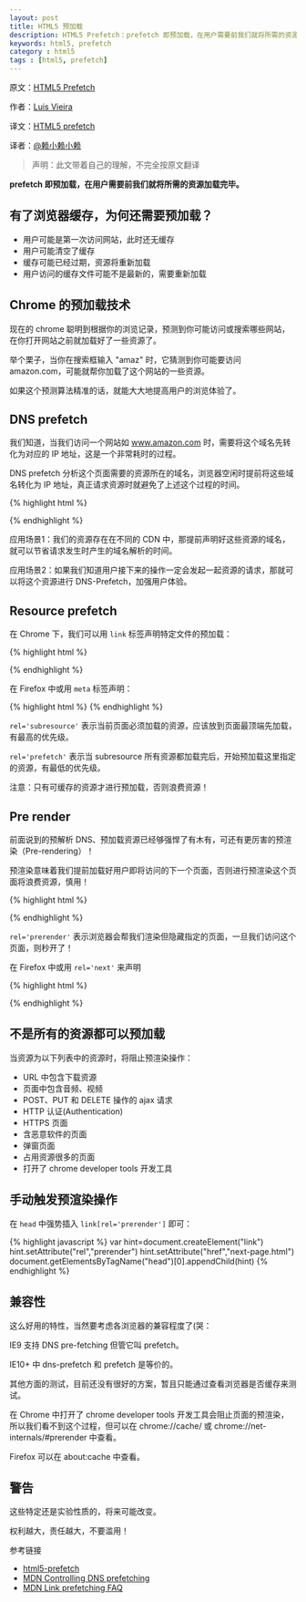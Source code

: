 ```yaml
---
layout: post
title: HTML5 预加载
description: HTML5 Prefetch：prefetch 即预加载，在用户需要前我们就将所需的资源加载完毕。
keywords: html5, prefetch
category : html5
tags : [html5, prefetch]
---
```


原文：[HTML5 Prefetch](https://medium.com/@luisvieira_gmr/html5-prefetch-1e54f6dda15d)

作者：[Luis Vieira](https://medium.com/@luisvieira_gmr)

译文：[HTML5 prefetch](http://www.jianshu.com/p/7f58ddfc1392)

译者：[@赖小赖小赖](http://weibo.com/laiqingsheng)

> 声明：此文带着自己的理解，不完全按原文翻译

**prefetch 即预加载，在用户需要前我们就将所需的资源加载完毕。**

## 有了浏览器缓存，为何还需要预加载？

* 用户可能是第一次访问网站，此时还无缓存
* 用户可能清空了缓存
* 缓存可能已经过期，资源将重新加载
* 用户访问的缓存文件可能不是最新的，需要重新加载

## Chrome 的预加载技术

现在的 chrome 聪明到根据你的浏览记录，预测到你可能访问或搜索哪些网站，在你打开网站之前就加载好了一些资源了。

举个栗子，当你在搜索框输入 "amaz" 时，它猜测到你可能要访问 amazon.com，可能就帮你加载了这个网站的一些资源。

如果这个预测算法精准的话，就能大大地提高用户的浏览体验了。

## DNS prefetch

我们知道，当我们访问一个网站如 www.amazon.com 时，需要将这个域名先转化为对应的 IP 地址，这是一个非常耗时的过程。

DNS prefetch 分析这个页面需要的资源所在的域名，浏览器空闲时提前将这些域名转化为 IP 地址，真正请求资源时就避免了上述这个过程的时间。

{% highlight html %}
<meta http-equiv='x-dns-prefetch-control' content='on'>
<link rel='dns-prefetch' href='http://g-ecx.images-amazon.com'>
<link rel='dns-prefetch' href='http://z-ecx.images-amazon.com'>
<link rel='dns-prefetch' href='http://ecx.images-amazon.com'>
<link rel='dns-prefetch' href='http://completion.amazon.com'>
<link rel='dns-prefetch' href='http://fls-na.amazon.com'>
{% endhighlight %}

应用场景1：我们的资源存在在不同的 CDN 中，那提前声明好这些资源的域名，就可以节省请求发生时产生的域名解析的时间。

应用场景2：如果我们知道用户接下来的操作一定会发起一起资源的请求，那就可以将这个资源进行 DNS-Prefetch，加强用户体验。

## Resource prefetch

在 Chrome 下，我们可以用 `link` 标签声明特定文件的预加载：

{% highlight html %}
<link rel='subresource' href='critical.js'>
<link rel='subresource' href='main.css'>

<link rel='prefetch' href='secondary.js'>
{% endhighlight %}

在 Firefox 中或用 `meta` 标签声明：

{% highlight html %}
<meta http-equiv="Link" content="<critical.js>; rel=prefetch">
{% endhighlight %}

`rel='subresource'` 表示当前页面必须加载的资源，应该放到页面最顶端先加载，有最高的优先级。

`rel='prefetch'` 表示当 subresource 所有资源都加载完后，开始预加载这里指定的资源，有最低的优先级。

注意：只有可缓存的资源才进行预加载，否则浪费资源！

## Pre render

前面说到的预解析 DNS、预加载资源已经够强悍了有木有，可还有更厉害的预渲染（Pre-rendering）！

预渲染意味着我们提前加载好用户即将访问的下一个页面，否则进行预渲染这个页面将浪费资源，慎用！

{% highlight html %}
<link rel='prerender' href='http://www.pagetoprerender.com'>
{% endhighlight %}

`rel='prerender'` 表示浏览器会帮我们渲染但隐藏指定的页面，一旦我们访问这个页面，则秒开了！

在 Firefox 中或用 `rel='next'` 来声明

{% highlight html %}
<link rel="next" href="http://www.pagetoprerender.com">
{% endhighlight %}

## 不是所有的资源都可以预加载

当资源为以下列表中的资源时，将阻止预渲染操作：

* URL 中包含下载资源
* 页面中包含音频、视频
* POST、PUT 和 DELETE 操作的 ajax 请求
* HTTP 认证(Authentication)
* HTTPS 页面
* 含恶意软件的页面
* 弹窗页面
* 占用资源很多的页面
* 打开了 chrome developer tools 开发工具

## 手动触发预渲染操作

在 `head` 中强势插入 `link[rel='prerender']` 即可：

{% highlight javascript %}
var hint=document.createElement("link")
hint.setAttribute("rel","prerender")
hint.setAttribute("href","next-page.html")
document.getElementsByTagName("head")[0].appendChild(hint)
{% endhighlight %}

## 兼容性

这么好用的特性，当然要考虑各浏览器的兼容程度了(哭：

IE9 支持 DNS pre-fetching 但管它叫 prefetch。

IE10+ 中 dns-prefetch 和 prefetch 是等价的。

其他方面的测试，目前还没有很好的方案，暂且只能通过查看浏览器是否缓存来测试。

在 Chrome 中打开了 chrome developer tools 开发工具会阻止页面的预渲染，所以我们看不到这个过程，但可以在 chrome://cache/ 或 chrome://net-internals/#prerender 中查看。

Firefox 可以在 about:cache 中查看。

## 警告

这些特定还是实验性质的，将来可能改变。

权利越大，责任越大，不要滥用！

参考链接

* [html5-prefetch](https://medium.com/@luisvieira_gmr/html5-prefetch-1e54f6dda15d)
* [MDN Controlling DNS prefetching](https://developer.mozilla.org/en-US/docs/Web/HTTP/Controlling_DNS_prefetching)
* [MDN Link prefetching FAQ](https://developer.mozilla.org/en-US/docs/Web/HTTP/Link_prefetching_FAQ)

